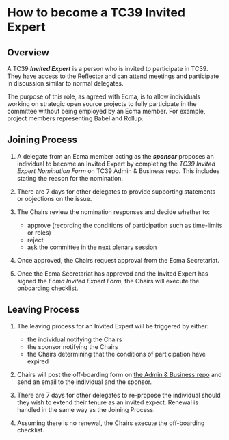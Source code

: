 # How to become a TC39 Invited Expert

## Overview

A TC39 ***Invited Expert*** is a person who is invited to participate in TC39.  They have access to the Reflector and can attend meetings and participate in discussion similar to normal delegates.

The purpose of this role, as agreed with Ecma, is to allow individuals working on strategic open source projects to fully participate in the committee without being employed by an Ecma member.  For example, project members representing Babel and Rollup.

## Joining Process

1. A delegate from an Ecma member acting as the ***sponsor*** proposes an individual to become an Invited Expert by completing the *TC39 Invited Expert Nomination Form* on TC39 Admin & Business repo.  This includes stating the reason for the nomination.

1. There are 7 days for other delegates to provide supporting statements or objections on the issue.

1. The Chairs review the nomination responses and decide whether to:
   - approve (recording the conditions of participation such as time-limits or roles)
   - reject
   - ask the committee in the next plenary session

1. Once approved, the Chairs request approval from the Ecma Secretariat.

1. Once the Ecma Secretariat has approved and the Invited Expert has signed the *Ecma Invited Expert Form*, the Chairs will execute the onboarding checklist.

## Leaving Process

1. The leaving process for an Invited Expert will be triggered by either:
   - the individual notifying the Chairs
   - the sponsor notifying the Chairs
   - the Chairs determining that the conditions of participation have expired

1. Chairs will post the off-boarding form on [the Admin & Business repo](https://github.com/tc39/Admin-and-Business/issues) and send an email to the individual and the sponsor.

1. There are 7 days for other delegates to re-propose the individual should they wish to extend their tenure as an invited expect.  Renewal is handled in the same way as the Joining Process.

1. Assuming there is no renewal, the Chairs execute the off-boarding checklist.
